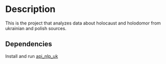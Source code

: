# Description

This is the project that analyzes data about holocaust and holodomor from ukrainian and polish sources.


## Dependencies
Install and run [api_nlp_uk](https://github.com/arysin/api_nlp_uk)
